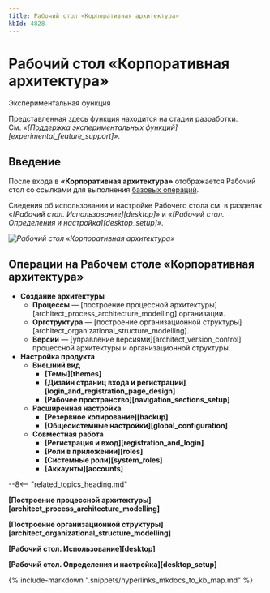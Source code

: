 ```yaml
---
title: Рабочий стол «Корпоративная архитектура»
kbId: 4828
---
```


# Рабочий стол «Корпоративная архитектура»

Экспериментальная функция

Представленная здесь функция находится на стадии разработки. См. *«[Поддержка экспериментальных функций][experimental_feature_support]»*.

## Введение

После входа в **«Корпоративная архитектура»** отображается Рабочий стол со ссылками для выполнения [базовых операций](#операции-на-рабочем-столе-architect).

Сведения об использовании и настройке Рабочего стола см. в разделах «*[Рабочий стол. Использование][desktop]*» и *«[Рабочий стол. Определения и настройка][desktop_setup]»*.

_![Рабочий стол «Корпоративная архитектура»](https://kb.comindware.ru/assets/architect_desktop.png)_

## Операции на Рабочем столе «Корпоративная архитектура»

- **Создание архитектуры**
    - **Процессы** — [построение процессной архитектуры][architect_process_architecture_modelling] организации.
    - **Оргструктура** — [построение организационной структуры][architect_organizational_structure_modelling].
    - **Версии** — [управление версиями][architect_version_control] процессной архитектуры и организационной структуры.
- **Настройка продукта**
    - **Внешний вид**
        - **[Темы][themes]**
        - **[Дизайн страниц входа и регистрации][login_and_registration_page_design]**
        - **[Рабочее пространство][navigation_sections_setup]**
    - **Расширенная настройка**
        - **[Резервное копирование][backup]**
        - **[Общесистемные настройки][global_configuration]**
    - **Совместная работа**
        - **[Регистрация и вход][registration_and_login]**
        - **[Роли в приложении][roles]**
        - **[Системные роли][system_roles]**
        - **[Аккаунты][accounts]**

--8<-- "related_topics_heading.md"

**[Построение процессной архитектуры][architect_process_architecture_modelling]**

**[Построение организационной структуры][architect_organizational_structure_modelling]**

**[Рабочий стол. Использование][desktop]**

**[Рабочий стол. Определения и настройка][desktop_setup]**

{% include-markdown ".snippets/hyperlinks_mkdocs_to_kb_map.md" %}
